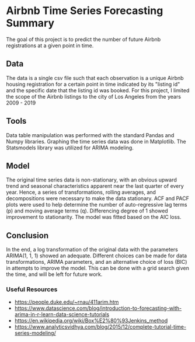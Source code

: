 # Airbnb Time Series Forecasting Summary

The goal of this project is to predict the number of future Airbnb registrations at a given point in time.

## Data

The data is a single csv file such that each observation is a unique Airbnb housing registration for a certain point in time indicated by its "listing id" and the specific date that the listing id was booked. For this project, I limited the scope of the Airbnb listings to the city of Los Angeles from the years 2009 - 2019

## Tools

Data table manipulation was performed with the standard Pandas and Numpy libraries. Graphing the time series data was done in Matplotlib. The Statsmodels library was utilized for ARIMA modeling.

## Model

The original time series data is non-stationary, with an obvious upward trend and seasonal characteristics apparent near the last quarter of every year. Hence, a series of transformations, rolling averages, and decompositions were necessary to make the data stationary. ACF and PACF plots were used to help determine the number of auto-regressive lag terms (p) and moving average terms (q). Differencing degree of 1 showed improvement to stationarity. The model was fitted based on the AIC loss.

## Conclusion

In the end, a log transformation of the original data with the parameters ARIMA(1, 1, 1) showed an adequate. Different choices can be made for data transformations,  ARIMA parameters, and an alternative choice of loss (BIC) in attempts to improve the model. This can be done with a grid search given the time, and will be left for future work.

### Useful Resources

- https://people.duke.edu/~rnau/411arim.htm
- https://www.datascience.com/blog/introduction-to-forecasting-with-arima-in-r-learn-data-science-tutorials
- https://en.wikipedia.org/wiki/Box%E2%80%93Jenkins_method
- https://www.analyticsvidhya.com/blog/2015/12/complete-tutorial-time-series-modeling/